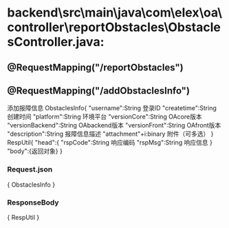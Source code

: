 # backend\src\main\java\com\elex\oa\controller\reportObstacles\ObstaclesController.java:

## @RequestMapping("/reportObstacles")

## @RequestMapping("/addObstaclesInfo")
添加报障信息
ObstaclesInfo{
    "username":String 登录ID
    "createtime":String 创建时间
    "platform":String 环境平台
    "versionCore":String OAcore版本
    "versionBackend":String OAbackend版本
    "versionFront":String OAfront版本
    "description":String 报障信息描述
    "attachment"+i:binary 附件（可多选）
}
RespUtil{
    "head":{
        "rspCode":String 响应编码
        "rspMsg":String 响应信息
    }
    "body":{返回对象}
}
### Request.json
{
   ObstaclesInfo 
}

### ResponseBody
{
    RespUtil
}
